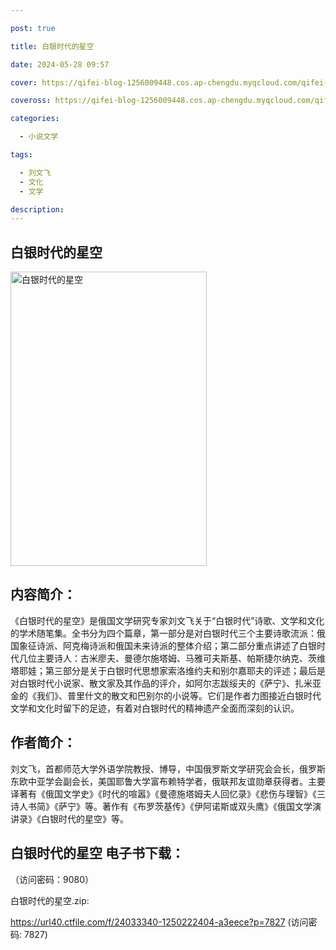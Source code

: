 ```yaml
---

post: true

title: 白银时代的星空

date: 2024-05-28 09:57

cover: https://qifei-blog-1256009448.cos.ap-chengdu.myqcloud.com/qifei-blog/65f6aed39f345e8d0329dc37.jpg

coveross: https://qifei-blog-1256009448.cos.ap-chengdu.myqcloud.com/qifei-blog/65f6aed39f345e8d0329dc37.jpg

categories:

  - 小说文学

tags:

  - 刘文飞
  - 文化
  - 文学

description:
---
```


##  白银时代的星空

<img alt="白银时代的星空 " class="aligncenter loading" data-was-processed="true" decoding="async" fetchpriority="high" height="471" src="https://qifei-blog-1256009448.cos.ap-chengdu.myqcloud.com/qifei-blog/65f6aed39f345e8d0329dc37.jpg" style="cursor: zoom-in;" width="314"/>

## 内容简介：

《白银时代的星空》是俄国文学研究专家刘文飞关于“白银时代”诗歌、文学和文化的学术随笔集。全书分为四个篇章，第一部分是对白银时代三个主要诗歌流派：俄国象征诗派、阿克梅诗派和俄国未来诗派的整体介绍；第二部分重点讲述了白银时代几位主要诗人：古米廖夫、曼德尔施塔姆、马雅可夫斯基、帕斯捷尔纳克、茨维塔耶娃；第三部分是关于白银时代思想家索洛维约夫和别尔嘉耶夫的评述；最后是对白银时代小说家、散文家及其作品的评介，如阿尔志跋绥夫的《萨宁》、扎米亚金的《我们》、普里什文的散文和巴别尔的小说等。它们是作者力图接近白银时代文学和文化时留下的足迹，有着对白银时代的精神遗产全面而深刻的认识。

## 作者简介：

刘文飞，首都师范大学外语学院教授、博导，中国俄罗斯文学研究会会长，俄罗斯东欧中亚学会副会长，美国耶鲁大学富布赖特学者，俄联邦友谊勋章获得者。主要译著有《俄国文学史》《时代的喧嚣》《曼德施塔姆夫人回忆录》《悲伤与理智》《三诗人书简》《萨宁》等。著作有《布罗茨基传》《伊阿诺斯或双头鹰》《俄国文学演讲录》《白银时代的星空》等。

## 白银时代的星空 电子书下载：

 （访问密码：9080）

白银时代的星空.zip: 

https://url40.ctfile.com/f/24033340-1250222404-a3eece?p=7827 (访问密码: 7827)
